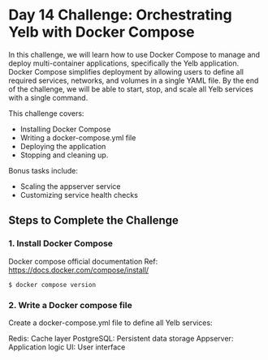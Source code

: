 # Day 14 Challenge: Orchestrating Yelb with Docker Compose

In this challenge, we will learn how to use Docker Compose to manage and deploy multi-container applications, specifically the Yelb application.
Docker Compose simplifies deployment by allowing users to define all required services, networks, and volumes in a single YAML file.
By the end of the challenge, we will be able to start, stop, and scale all Yelb services with a single command.

This challenge covers:
* Installing Docker Compose
* Writing a docker-compose.yml file
* Deploying the application
* Stopping and cleaning up.

Bonus tasks include:
* Scaling the appserver service
* Customizing service health checks

## Steps to Complete the Challenge

### 1. Install Docker Compose

Docker compose official documentation
Ref: https://docs.docker.com/compose/install/

    $ docker compose version

### 2. Write a Docker compose file

Create a docker-compose.yml file to define all Yelb services:

Redis: Cache layer
PostgreSQL: Persistent data storage
Appserver: Application logic
UI: User interface


